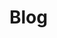 <style>
  div.md-version {
    display: none !important;
  }
  div.md-search {
    display: none !important;
  }
</style>

# Blog

